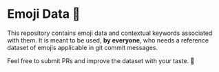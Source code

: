 # Emoji Data 📑

This repository contains emoji data and contextual keywords associated with them. It is meant to be used, **by everyone**, who needs a reference dataset of emojis applicable in git commit messages.

Feel free to submit PRs and improve the dataset with your taste. 🍏
